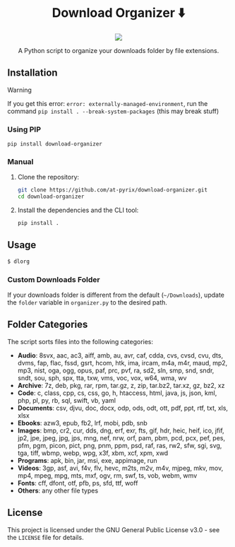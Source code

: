 <h1 align=center>Download Organizer ⬇️</h1>
<p align=center>
<img src="https://raw.githubusercontent.com/at-pyrix/download-organizer/main/demo.gif"/>
</p>
<p align=center>A Python script to organize your downloads folder by file extensions.</p>
<!--It can also watch the folder for new files and automatically sort them.-->

## Installation

> [!WARNING]
> If you get this error: `error: externally-managed-environment`, run the command `pip install . --break-system-packages` (this may break stuff)

### Using PIP

```
pip install download-organizer
```

### Manual

1. Clone the repository:

    ```sh
    git clone https://github.com/at-pyrix/download-organizer.git
    cd download-organizer
    ```

2. Install the dependencies and the CLI tool:

    ```sh
    pip install .
    ```

## Usage

<!-- ### Manual Sorting -->

<!--To sort your downloads folder manually, run:-->

```sh
$ dlorg
```
<!--
### Watching Downloads Folder

To watch the downloads folder and sort new files automatically, run:

```sh
dlorg --watch
```-->
<!--
## Running the script at startup (linux)

To ensure the `--watch` script runs automatically at system startup, follow these steps:

1. **Open Crontab for Editing**

   Open your crontab configuration file in edit mode:

   ```sh
   crontab -e
   ```

2. **Add an Entry to Run the Script at Startup**

   Add the following line to the crontab file to run the `dlorg` command at startup:

   ```sh
   @reboot ~/.local/bin/dlorg --watch
   ```

3. **Verify Crontab Entry**

   Ensure that the new entry is added to the crontab:

   ```sh
   crontab -l
   ```-->

### Custom Downloads Folder

If your downloads folder is different from the default (`~/Downloads`), update the `folder` variable in `organizer.py` to the desired path.

## Folder Categories

The script sorts files into the following categories:

- **Audio**: 8svx, aac, ac3, aiff, amb, au, avr, caf, cdda, cvs, cvsd, cvu, dts, dvms, fap, flac, fssd, gsrt, hcom, htk, ima, ircam, m4a, m4r, maud, mp2, mp3, nist, oga, ogg, opus, paf, prc, pvf, ra, sd2, sln, smp, snd, sndr, sndt, sou, sph, spx, tta, txw, vms, voc, vox, w64, wma, wv
- **Archive**: 7z, deb, pkg, rar, rpm, tar.gz, z, zip, tar.bz2, tar.xz, gz, bz2, xz
- **Code**: c, class, cpp, cs, css, go, h, htaccess, html, java, js, json, kml, php, pl, py, rb, sql, swift, vb, yaml
- **Documents**: csv, djvu, doc, docx, odp, ods, odt, ott, pdf, ppt, rtf, txt, xls, xlsx
- **Ebooks**: azw3, epub, fb2, lrf, mobi, pdb, snb
- **Images**: bmp, cr2, cur, dds, dng, erf, exr, fts, gif, hdr, heic, heif, ico, jfif, jp2, jpe, jpeg, jpg, jps, mng, nef, nrw, orf, pam, pbm, pcd, pcx, pef, pes, pfm, pgm, picon, pict, png, pnm, ppm, psd, raf, ras, rw2, sfw, sgi, svg, tga, tiff, wbmp, webp, wpg, x3f, xbm, xcf, xpm, xwd
- **Programs**: apk, bin, jar, msi, exe, appimage, run
- **Videos**: 3gp, asf, avi, f4v, flv, hevc, m2ts, m2v, m4v, mjpeg, mkv, mov, mp4, mpeg, mpg, mts, mxf, ogv, rm, swf, ts, vob, webm, wmv
- **Fonts**: cff, dfont, otf, pfb, ps, sfd, ttf, woff
- **Others**: any other file types

## License

This project is licensed under the GNU General Public License v3.0 - see the `LICENSE` file for details.
